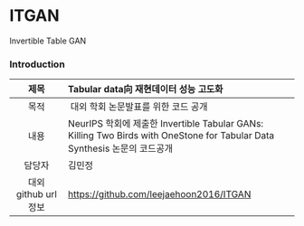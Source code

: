 # ITGAN

Invertible Table GAN
### Introduction
| 제목 | Tabular data向 재현데이터 성능 고도화 |
|:---:|:---|
| 목적 | 대외 학회 논문발표를 위한 코드 공개 |
| 내용 | NeurIPS 학회에 제출한 Invertible Tabular GANs: Killing Two Birds with OneStone for Tabular Data Synthesis 논문의 코드공개 |
| 담당자 | 김민정 |
| 대외 github url 정보 | https://github.com/leejaehoon2016/ITGAN |
